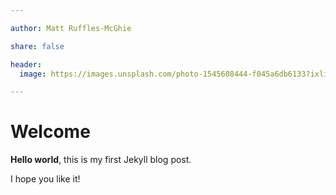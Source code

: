 ```yaml
---

author: Matt Ruffles-McGhie

share: false

header:
  image: https://images.unsplash.com/photo-1545608444-f045a6db6133?ixlib=rb-1.2.1&ixid=eyJhcHBfaWQiOjEyMDd9&auto=format&fit=crop&w=1052&q=80

---
```


# Welcome

**Hello world**, this is my first Jekyll blog post.

I hope you like it!
